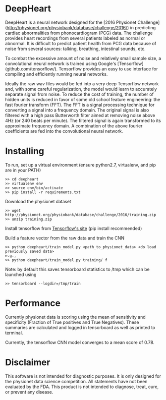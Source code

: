 # DeepHeart

 DeepHeart is a neural network designed for the [2016 Physionet Challenge]
 (http://physionet.org/physiobank/database/challenge/2016/) in predicting
 cardiac abnormalities from phonocardiogram (PCG) data. The challenge
 provides heart recordings from several patients labeled as normal
 or abnormal. It is difficult to predict patient health from PCG data 
 because of noise from several sources: talking, breathing, intestinal 
 sounds, etc.
 
 To combat the excessive amount of noise and relatively small sample size, 
 a convolutional neural network is trained using Google's [Tensorflow]
 (github.com/tensorflow/). Tensorflow provides an easy to use interface 
 for compiling and efficiently running neural networks. 
 
 Ideally the raw wav files would be fed into a very deep Tensorflow
 network and, with some careful regularization, the model would learn 
 to accurately separate signal from noise. To reduce the cost of
 training, the number of hidden units is reduced in favor of
 some old school feature engineering: the fast fourier transform (FFT). 
 The FFT is a signal processing technique for converting a signal into
 a frequency domain. The original signal is also filtered with a high
 pass Butterworth filter aimed at removing noise above 4Hz (or 240 beats
 per minute). The filtered signal is again transformed to its approximate
 frequency domain. A combination of the above fourier coefficients are 
 fed into the convolutional neural network.
 
# Installing

To run, set up a virtual environment (ensure python2.7, virtualenv, and 
pip are in your PATH)

```
>> cd deepheart
>> virtualenv env
>> source env/bin/activate
>> pip install -r requirements.txt
```

Download the physionet dataset 

```
>> wget http://physionet.org/physiobank/database/challenge/2016/training.zip
>> unzip training.zip
```

Install tensorflow from [Tensorflow's site](https://www.tensorflow.org/versions/r0.9/get_started/os_setup.html#pip-installation) 
(pip install recommended)

Build a feature vector from the raw data and train the CNN
```
>> python deepheart/train_model.py <path_to_physionet_data> <do load previously saved data>
e.g.,
>> python deepheart/train_model.py training/ f
```

Note: by default this saves tensorboard statistics to /tmp which can
be launched using
```
>> tensorboard --logdir=/tmp/train
```

# Performance
Currently physionet data is scoring using the mean of sensitivity and
specificity (Fraction of True positives and True Negatives). These summaries
are calculated and logged in tensorboard as well as printed to terminal.

Currently, the tensorflow CNN model converges to a mean score of
 0.78. 
 
# Disclaimer
This software is not intended for diagnostic purposes. It is only designed
for the physionet data science competition. All statements have not been evaluated by the FDA. 
This product is not intended to diagnose, treat, cure, or prevent any disease.
